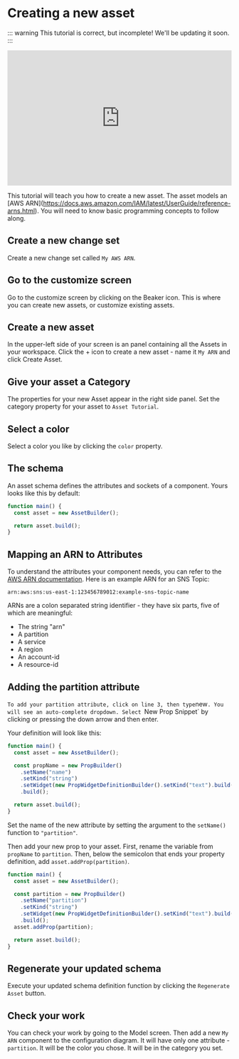 # Creating a new asset

::: warning
This tutorial is correct, but incomplete! We'll be updating it soon.
:::


<div style="position: relative; padding-bottom: calc(52.18540712019739% + 41px); height: 0; width: 100%;"><iframe src="https://demo.arcade.software/etd5PHI79RHSeveMR6R3?embed&show_copy_link=true" title="" frameborder="0" loading="lazy" webkitallowfullscreen mozallowfullscreen allowfullscreen allow="clipboard-write" style="position: absolute; top: 0; left: 0; width: 100%; height: 100%;color-scheme: light;"></iframe></div>

This tutorial will teach you how to create a new asset. The asset models an
\[AWS
ARN\](<https://docs.aws.amazon.com/IAM/latest/UserGuide/reference-arns.html>). You
will need to know basic programming concepts to follow along.

## Create a new change set

Create a new change set called `My AWS ARN`.

## Go to the customize screen

Go to the customize screen by clicking on the Beaker icon. This is where you
can create new assets, or customize existing assets.

## Create a new asset

In the upper-left side of your screen is an panel containing all the Assets in
your workspace. Click the + icon to create a new asset - name it `My ARN` and
click Create Asset.

## Give your asset a Category

The properties for your new Asset appear in the right side panel. Set the
category property for your asset to `Asset Tutorial`.

## Select a color

Select a color you like by clicking the `color` property.

## The schema

An asset schema defines the attributes and sockets of a component. Yours looks
like this by default:

```typescript
function main() {
  const asset = new AssetBuilder();

  return asset.build();
}
```

## Mapping an ARN to Attributes

To understand the attributes your component needs, you can refer to the
[AWS ARN documentation](https://docs.aws.amazon.com/IAM/latest/UserGuide/reference-arns.html).
Here is an example ARN for an SNS Topic:

```
arn:aws:sns:us-east-1:123456789012:example-sns-topic-name
```

ARNs are a colon separated string identifier - they have six parts, five of
which are meaningful:

- The string "arn"
- A partition
- A service
- A region
- An account-id
- A resource-id

## Adding the partition attribute
`
To add your partition attribute, click on line 3, then type `new`. You will see
an auto-complete dropdown. Select `New Prop Snippet` by clicking or pressing the
down arrow and then enter.

Your definition will look like this:

```typescript
function main() {
  const asset = new AssetBuilder();

  const propName = new PropBuilder()
    .setName("name")
    .setKind("string")
    .setWidget(new PropWidgetDefinitionBuilder().setKind("text").build())
    .build();

  return asset.build();
}
```

Set the name of the new attribute by setting the argument to the `setName()`
function to `"partition"`.

Then add your new prop to your asset. First, rename the variable from `propName`
to `partition`. Then, below the semicolon that ends your property definition,
add `asset.addProp(partition)`.

```typescript
function main() {
  const asset = new AssetBuilder();

  const partition = new PropBuilder()
    .setName("partition")
    .setKind("string")
    .setWidget(new PropWidgetDefinitionBuilder().setKind("text").build())
    .build();
  asset.addProp(partition);

  return asset.build();
}
```

## Regenerate your updated schema

Execute your updated schema definition function by clicking the `Regenerate
Asset` button.

## Check your work

You can check your work by going to the Model screen. Then add a new `My ARN`
component to the configuration diagram. It will have only one attribute -
`partition`. It will be the color you chose. It will be in the category you set.
